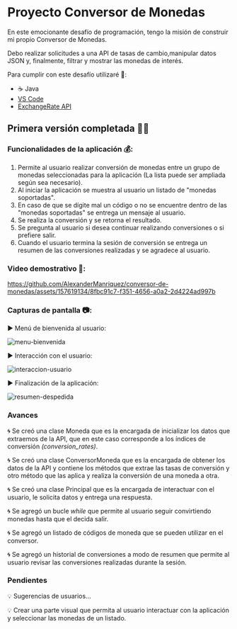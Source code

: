 # Proyecto Conversor de Monedas

En este emocionante desafío de programación, tengo la misión de construir mi propio Conversor de Monedas. 

Debo realizar solicitudes a una API de tasas de cambio,manipular datos JSON y, finalmente, filtrar y mostrar las monedas de interés. 

Para cumplir con este desafío utilizaré 🧰:

- ☕ Java
- <a href="https://code.visualstudio.com/">VS Code</a>
- <a href="https://www.exchangerate-api.com/">ExchangeRate API</a>


## Primera versión completada 🏴‍☠️


### Funcionalidades de la aplicación 💰:

  1. Permite al usuario realizar conversión de monedas entre un grupo de monedas seleccionadas para la aplicación (La lista puede ser ampliada según sea necesario).
  2. Al iniciar la aplicación se muestra al usuario un listado de "monedas soportadas".
  3. En caso de que se dígite mal un código o no se encuentre dentro de las "monedas soportadas" se entrega un mensaje al usuario.
  4. Se realiza la conversión y se retorna el resultado.
  5. Se pregunta al usuario si desea continuar realizando conversiones o si prefiere salir.
  6. Cuando el usuario termina la sesión de conversión se entrega un resumen de las conversiones realizadas y se agradece al usuario.




### Video demostrativo 🎥:

https://github.com/AlexanderManriquez/conversor-de-monedas/assets/157619134/8fbc91c7-f351-4656-a0a2-2d4224ad997b




### Capturas de pantalla 📷:

 ▶️ Menú de bienvenida al usuario:
 
  ![menu-bienvenida](https://github.com/AlexanderManriquez/conversor-de-monedas/assets/157619134/f1e072c4-9b02-48d9-9a93-de1394faf841)


 ▶️ Interacción con el usuario: 
 
  ![interaccion-usuario](https://github.com/AlexanderManriquez/conversor-de-monedas/assets/157619134/4c48c92e-97cf-44bc-ae7c-23c2f2a6db5e)


 ▶️ Finalización de la aplicación:
 
  ![resumen-despedida](https://github.com/AlexanderManriquez/conversor-de-monedas/assets/157619134/4420b87d-cb77-4616-a626-085b1fd31c0f)


 


### Avances

🌀 Se creó una clase Moneda que es la encargada de inicializar los datos que extraemos de la API, que en este caso corresponde a los índices de conversión *(conversion_rates)*.

🌀 Se creó una clase ConversorMoneda que es la encargada de obtener los datos de la API y contiene los métodos que extrae las tasas de conversión y otro método que las aplica y realiza la conversión de una moneda a otra.

🌀 Se creó una clase Principal que es la encargada de interactuar con el usuario, le solicita datos y entrega una respuesta.

🌀 Se agregó un bucle *while* que permite al usuario seguir convirtiendo monedas hasta que el decida salir.

🌀 Se agregó un listado de códigos de moneda que se pueden utilizar en el conversor.

🌀 Se agregó un historial de conversiones a modo de resumen que permite al usuario revisar las conversiones realizadas durante la sesión.

### Pendientes

💡 Sugerencias de usuarios...

💡 Crear una parte visual que permita al usuario interactuar con la aplicación y seleccionar las monedas de un listado.

